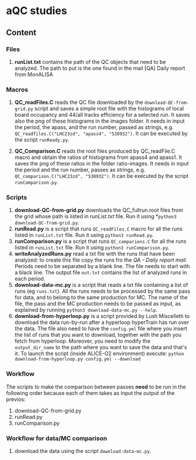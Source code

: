 # aQC studies

## Content

### Files
1. **runList.txt** contains the path of the QC objects that need to be analyzed. The path to put is the one found in the mail [QA] Daily report from MonALISA

### Macros
1. **QC_readFiles.C** reads the QC file downloaded by the `download-QC-from-grid.py` script and saves a simple root file with the histograms of local board occupancy and 44/all tracks efficiency for a selected run. It saves also the png of these histograms in the images folder. It needs in input the period, the apass, and the run number, passed as strings, e.g. `QC_readfiles.C("LHC23zd", "apass4", "538932")`. It can be executed by the script `runReady.py`.

2. **QC_Comparison.C** reads the root files produced by QC_readFile.C macro and obtain the ratios of histograms from apass4 and apass1. It saves the png of these ratios in the folder ratio-images. It needs in input the period and the run number, passes as strings, e.g. `QC_comparison.C("LHC23zd", "538932")`. It can be executed by the script `runComparison.py`.

### Scripts
1. **download-QC-from-grid.py** downloads the QC_fullrun.root files from the grid whose path is listed in *runList.txt* file. Run it using *`python3 download-QC-from-grid.py`.
2. **runRead.py** is a script that runs `QC_readFiles.C` macro for all the runs listed in `runList.txt` file. Run it using `python3 runRead.py`.
3. **runComparison.py** is a script that runs `QC_comparions.C` for all the runs listed in `runList.txt` file. Run it using `python3 runComparison.py`.
4. **writeAnalyzedRuns.py** read a txt file with the runs that have been analyzed: to create this file copy the runs fro the *QA - Daily report mail*. Periods need to be separated by a blank line. The file needs to start with a black line. The output file `out.txt` contains the list of analyzed runs in each period.
5. **download-data-mc.py** is a script that reads a txt file containing a list of runs (eg `runs.txt`). All the runs needs to be processed by the same pass for data, and to belong to the same production for MC. The name of the file, the pass and the MC production needs to be passed as input, as explained by running `python3 download-data-mc.py --help`.
5. **download-from-hyperloop.py** is a script provided by Lush Miscelletti to download the data run-by-run after a hyperloop hyperTrain has run over the data. The file also need to have the `config.yml` file where you insert the list of runs that you want to download, together with the path you fetch from hyperloop. Moreover, you need to modify the `output_dir_name` to the path where you want to save the data and that's it. To launch the script (inside ALICE-O2 environment) execute: `python download-from-hyperloop.py config.yml --download`

### Workflow
The scripts to make the comparison between passes **need** to be run in the following order because each of them takes as input the output of the previos:
1. download-QC-from-grid.py
2. runRead.py
3. runComparison.py

### Workflow for data/MC comparison
1. download the data using the script `download-data-mc.py`.
